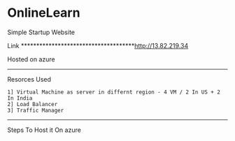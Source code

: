 # OnlineLearn
Simple Startup Website


Link *************************************http://13.82.219.34



Hosted on azure 
*****************************************************************************************

Resorces Used 

    1] Virtual Machine as server in differnt region - 4 VM / 2 In US + 2 In India
    2] Load Balancer 
    3] Traffic Manager

******************************************************************************************

 Steps To Host it On azure

